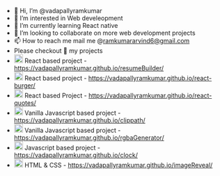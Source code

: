 - 👋 Hi, I’m @vadapallyramkumar
- 👀 I’m interested in Web develeopment
- 🌱 I’m currently learning React native
- 💞️ I’m looking to collaborate on more web development projects
- 📫 How to reach me mail me @ramkumararvind6@gmail.com
- Please checkout 👀 my projects 
- <img src="https://camo.githubusercontent.com/48d099290b4cb2d7937bcd96e8497cf1845b54a810a6432c70cf944b60b40c77/68747470733a2f2f7261776769742e636f6d2f676f72616e67616a69632f72656163742d69636f6e732f6d61737465722f72656163742d69636f6e732e737667" width="20" height="20"> React based project - https://vadapallyramkumar.github.io/resumeBuilder/
- <img src="https://camo.githubusercontent.com/48d099290b4cb2d7937bcd96e8497cf1845b54a810a6432c70cf944b60b40c77/68747470733a2f2f7261776769742e636f6d2f676f72616e67616a69632f72656163742d69636f6e732f6d61737465722f72656163742d69636f6e732e737667" width="20" height="20">  React based project - https://vadapallyramkumar.github.io/react-burger/
- <img src="https://camo.githubusercontent.com/48d099290b4cb2d7937bcd96e8497cf1845b54a810a6432c70cf944b60b40c77/68747470733a2f2f7261776769742e636f6d2f676f72616e67616a69632f72656163742d69636f6e732f6d61737465722f72656163742d69636f6e732e737667" width="20" height="20">  React based Project - https://vadapallyramkumar.github.io/react-quotes/
- <img src="https://www.freepnglogos.com/uploads/javascript-png/javascript-vector-logo-yellow-png-transparent-javascript-vector-12.png" width="20" height="20">  Vanilla Javascript based project - https://vadapallyramkumar.github.io/clippath/
- <img src="https://www.freepnglogos.com/uploads/javascript-png/javascript-vector-logo-yellow-png-transparent-javascript-vector-12.png" width="20" height="20">  Vanilla Javascript based project - https://vadapallyramkumar.github.io/rgbaGenerator/
- <img src="https://www.freepnglogos.com/uploads/javascript-png/javascript-vector-logo-yellow-png-transparent-javascript-vector-12.png" width="20" height="20">  Javascript based project - https://vadapallyramkumar.github.io/clock/
- <img src="https://cdn0.iconfinder.com/data/icons/social-network-7/50/22-512.png" width="20" height="20"> HTML & CSS - https://vadapallyramkumar.github.io/imageReveal/

<!---
vadapallyramkumar/vadapallyramkumar is a ✨ special ✨ repository because its `README.md` (this file) appears on your GitHub profile.
You can click the Preview link to take a look at your changes.
--->
